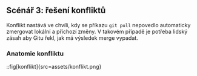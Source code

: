 ## Scénář 3: řešení konfliktů

Konflikt nastává ve chvíli, kdy se příkazu `git pull` nepovedlo automaticky zmergovat lokální a příchozí změny. V takovém případě je potřeba lidský zásah aby Gitu řekl, jak má výsledek merge vypadat.

### Anatomie konfliktu

::fig[konflikt]{src=assets/konflikt.png}

